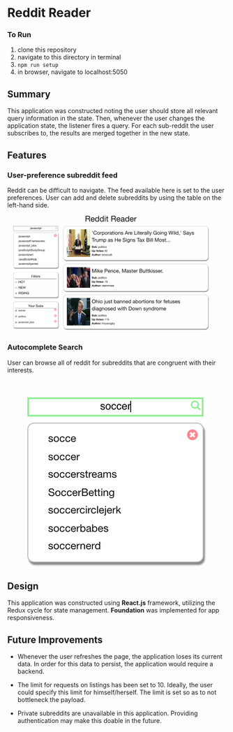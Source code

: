# Reddit Reader

### To Run

1. clone this repository
2. navigate to this directory in terminal
3. `npm run setup`
4. in browser, navigate to localhost:5050

## Summary

This application was constructed noting the user should store all relevant query information in the state.  Then, whenever the user changes the application state, the listener fires a query.  For each sub-reddit the user subscribes to, the results are merged together in the new state.

## Features

### User-preference subreddit feed
Reddit can be difficult to navigate. The feed available here is set to the user preferences. User can add and delete subreddits by using the table on the left-hand side.

![search](public/assets/screenshots/feed.png)

### Autocomplete Search
User can browse all of reddit for subreddits that are congruent with their interests.

![search](public/assets/screenshots/search.png)

## Design

This application was constructed using **React.js** framework, utilizing the Redux cycle for state management.  **Foundation** was implemented for app responsiveness.

## Future Improvements

* Whenever the user refreshes the page, the application loses its current data. In order for this data to persist, the application would require a backend.

* The limit for requests on listings has been set to 10.  Ideally, the user could specify this limit for himself/herself.  The limit is set so as to not bottleneck the payload.

* Private subreddits are unavailable in this application.  Providing authentication may make this doable in the future.
